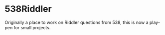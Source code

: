 # 538Riddler
 Originally a place to work on Riddler questions from 538, this is now a play-pen for small projects.
